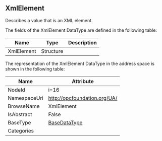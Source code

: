 <!-- datatype -->
## XmlElement
Describes a value that is an XML element.  
<!-- end of description -->
The fields of the XmlElement DataType are defined in the following table:  

|Name|Type|Description|
|---|---|---|
|XmlElement|Structure||

The representation of the XmlElement DataType in the address space is shown in the following table:  

|Name|Attribute|
|---|---|
|NodeId|i=16|
|NamespaceUri|http://opcfoundation.org/UA/|
|BrowseName|XmlElement|
|IsAbstract|False|
|BaseType|[BaseDataType](../../DataTypes/BaseDataType/readme.md)|
|Categories||

